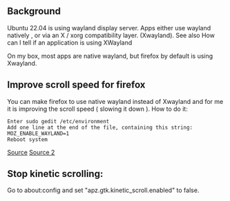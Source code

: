 ## Background

Ubuntu 22.04 is using wayland display server. Apps either use wayland natively , or via an X / xorg compatibility layer. (Xwayland). See also How can I tell if an application is using XWayland

On my box, most apps are native wayland, but firefox by default is using Xwayland.

## Improve scroll speed for firefox

You can make firefox to use native wayland instead of Xwayland and for me it is improving the scroll speed ( slowing it down ). How to do it:

    Enter sudo gedit /etc/environment
    Add one line at the end of the file, containing this string: MOZ_ENABLE_WAYLAND=1
    Reboot system


[Source](https://ubuntuhandbook.org/index.php/2022/09/enable-wayland-firefox-chrome/)
[Source 2](https://askubuntu.com/questions/1413750/how-to-change-2-finger-touchpad-scroll-speed-on-ubuntu-22-04)



## Stop kinetic scrolling:
Go to about:config and set "apz.gtk.kinetic_scroll.enabled" to false.
